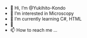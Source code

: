 - 👋 Hi, I’m @Yukihito-Kondo
- 👀 I’m interested in Microscopy
- 🌱 I’m currently learning C#, HTML
- 💞️ 
- 📫 How to reach me ...

<!---
Yukihito-Kondo/Yukihito-Kondo is a ✨ special ✨ repository because its `README.md` (this file) appears on your GitHub profile.
You can click the Preview link to take a look at your changes.
--->
